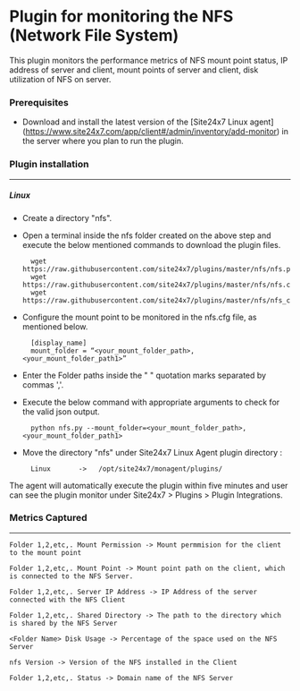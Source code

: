 Plugin for monitoring the NFS (Network File System)
==============================================

This plugin monitors the performance metrics of NFS mount point status, IP address of server and client, mount points of server and client, disk utilization of NFS on server.

### Prerequisites

- Download and install the latest version of the [Site24x7 Linux agent] (https://www.site24x7.com/app/client#/admin/inventory/add-monitor) in the server where you plan to run the plugin. 


### Plugin installation
---
##### Linux 

- Create a directory "nfs".

- Open a terminal inside the nfs folder created on the above step and execute the below mentioned commands to download the plugin files.

		wget https://raw.githubusercontent.com/site24x7/plugins/master/nfs/nfs.py
		wget https://raw.githubusercontent.com/site24x7/plugins/master/nfs/nfs.cfg
		wget https://raw.githubusercontent.com/site24x7/plugins/master/nfs/nfs_check.sh
	
- Configure the mount point to be monitored in the nfs.cfg file, as mentioned below.

		[display_name]
		mount_folder = “<your_mount_folder_path>,<your_mount_folder_path1>”
- Enter the Folder paths inside the " " quotation marks separated by commas ','.

- Execute the below command with appropriate arguments to check for the valid json output.  

		python nfs.py --mount_folder=<your_mount_folder_path>,<your_mount_folder_path1>
  


- Move the directory "nfs" under Site24x7 Linux Agent plugin directory : 

		Linux       ->   /opt/site24x7/monagent/plugins/

The agent will automatically execute the plugin within five minutes and user can see the plugin monitor under Site24x7 > Plugins > Plugin Integrations.


### Metrics Captured
---
	Folder 1,2,etc,. Mount Permission -> Mount permmision for the client to the mount point 

	Folder 1,2,etc,. Mount Point -> Mount point path on the client, which is connected to the NFS Server.

	Folder 1,2,etc,. Server IP Address -> IP Address of the server connected with the NFS Client

	Folder 1,2,etc,. Shared Directory -> The path to the directory which is shared by the NFS Server

	<Folder Name> Disk Usage -> Percentage of the space used on the NFS Server

	nfs Version -> Version of the NFS installed in the Client

	Folder 1,2,etc,. Status -> Domain name of the NFS Server
